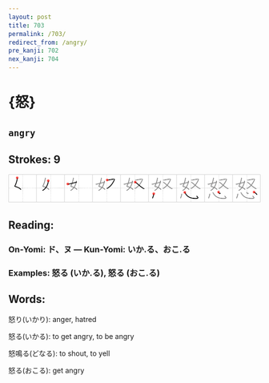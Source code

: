 ```yaml
---
layout: post
title: 703
permalink: /703/
redirect_from: /angry/
pre_kanji: 702
nex_kanji: 704
---
```


# {怒}

## `angry`

## Strokes: 9

<div class="stroke"><img src="../images/E68092.png" /></div>

## Reading:

### On-Yomi: ド、ヌ &mdash; Kun-Yomi: いか.る、おこ.る

### Examples: 怒る (いか.る), 怒る (おこ.る)

## Words:

怒り(いかり): anger, hatred

怒る(いかる): to get angry, to be angry

怒鳴る(どなる): to shout, to yell

怒る(おこる): get angry
